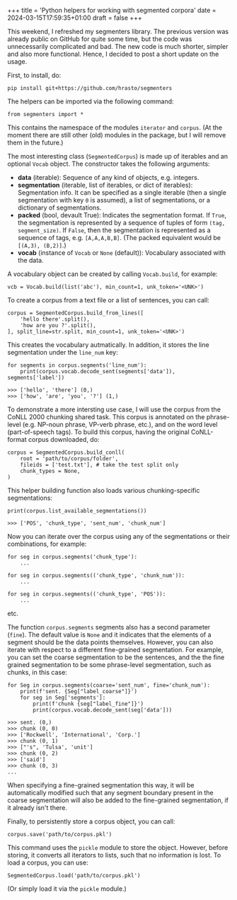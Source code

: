 +++
title = 'Python helpers for working with segmented corpora'
date = 2024-03-15T17:59:35+01:00
draft = false
+++

This weekend, I refreshed my segmenters library. 
The previous version was already public on GitHub for quite some time, but the code was unnecessarily complicated and bad.
The new code is much shorter, simpler and also more functional.
Hence, I decided to post a short update on the usage. 

First, to install, do: 

    pip install git+https://github.com/hrasto/segmenters

The helpers can be imported via the following command: 

    from segmenters import *

This contains the namespace of the modules `iterator` and `corpus`.
(At the moment there are still other (old) modules in the package, but I will remove them in the future.)

The most interesting class (`SegmentedCorpus`) is made up of iterables and an optional `Vocab` object. 
The constructor takes the following arguments:

- **data** (iterable): Sequence of any kind of objects, e.g. integers.
- **segmentation** (iterable, list of iterables, or dict of iterables): Segmentation info. It can be specified as a single iterable (then a single segmentation with key `0` is assumed), a list of segmentations, or a dictionary of segmentations. 
- **packed** (bool, devault True): Indicates the segmentation format. If `True`, the segmentation is represented by a sequence of tuples of form `(tag, segment_size)`. If `False`, then the segmentation is represented as a sequence of tags, e.g. `[A,A,A,B,B]`. (The packed equivalent would be `[(A,3), (B,2)]`.)
- **vocab** (instance of `Vocab` or `None` (default)): Vocabulary associated with the data. 

A vocabulary object can be created by calling `Vocab.build`,  for example: 

    vcb = Vocab.build(list('abc'), min_count=1, unk_token='<UNK>')

To create a corpus from a text file or a list of sentences, you can call: 

    corpus = SegmentedCorpus.build_from_lines([
        'hello there'.split(), 
        'how are you ?'.split(),
    ], split_line=str.split, min_count=1, unk_token='<UNK>')

This creates the vocabulary autmatically. In addition, it stores the line segmentation under the `line_num` key: 

    for segments in corpus.segments('line_num'): 
        print(corpus.vocab.decode_sent(segments['data']), segments['label'])

    >>> ['hello', 'there'] (0,)
    >>> ['how', 'are', 'you', '?'] (1,)

To demonstrate a more intersting use case, I will use the corpus from the CoNLL 2000 chunking shared task. 
This corpus is annotated on the phrase-level (e.g. NP-noun phrase, VP-verb phrase, etc.), and on the word level (part-of-speech tags). 
To build this corpus, having the original CoNLL-format corpus downloaded, do: 

    corpus = SegmentedCorpus.build_conll(
        root = 'path/to/corpus/folder',
        fileids = ['test.txt'], # take the test split only
        chunk_types = None, 
    )

This helper building function also loads various chunking-specific segmentations: 

    print(corpus.list_available_segmentations())

    >>> ['POS', 'chunk_type', 'sent_num', 'chunk_num']

Now you can iterate over the corpus using any of the segmentations or their combinations, for example: 

    for seg in corpus.segments('chunk_type'):
        ...

    for seg in corpus.segments(('chunk_type', 'chunk_num')):
        ...
    
    for seg in corpus.segments(('chunk_type', 'POS')):
        ...

etc. 

The function `corpus.segments` segments also has a second parameter (`fine`). 
The default value is `None` and it indicates that the elements of a segment should be the data points themselves. 
However, you can also iterate with respect to a different fine-grained segmentation.
For example, you can set the coarse segmentation to be the sentences, and the the fine grained segmentation to be some phrase-level segmentation, such as chunks, in this case:

    for Seg in corpus.segments(coarse='sent_num', fine='chunk_num'): 
        print(f'sent. {Seg["label_coarse"]}')
        for seg in Seg['segments']: 
            print(f'chunk {seg["label_fine"]}')
            print(corpus.vocab.decode_sent(seg['data']))

    >>> sent. (0,)
    >>> chunk (0, 0)
    >>> ['Rockwell', 'International', 'Corp.']
    >>> chunk (0, 1)
    >>> ["'s", 'Tulsa', 'unit']
    >>> chunk (0, 2)
    >>> ['said']
    >>> chunk (0, 3)
    ...

When specifying a fine-grained segmentation this way, it will be automatically modified such that any segment boundary present in the coarse segmentation will also be added to the fine-grained segmentation, if it already isn't there. 

Finally, to persistently store a corpus object, you can call:

    corpus.save('path/to/corpus.pkl')

This command uses the `pickle` module to store the object. 
However, before storing, it converts all iterators to lists, such that no information is lost. 
To load a corpus, you can use: 

    SegmentedCorpus.load('path/to/corpus.pkl')

(Or simply load it via the `pickle` module.)